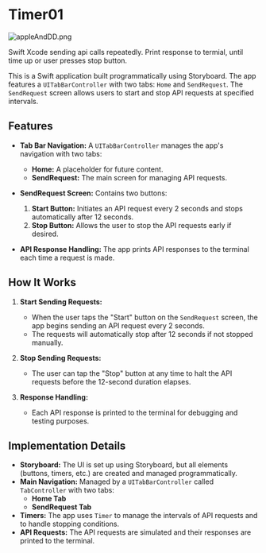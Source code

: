 # Timer01

![appleAndDD.png](https://nick-rodriguez.info/media/appleAndDD.png)

Swift Xcode sending api calls repeatedly. Print response to termial, until time up or user presses stop button. 

This is a Swift application built programmatically using Storyboard. The app features a `UITabBarController` with two tabs: `Home` and `SendRequest`. The `SendRequest` screen allows users to start and stop API requests at specified intervals.

## Features

- **Tab Bar Navigation:** A `UITabBarController` manages the app's navigation with two tabs:
  - **Home:** A placeholder for future content.
  - **SendRequest:** The main screen for managing API requests.

- **SendRequest Screen:** Contains two buttons:
  1. **Start Button:** Initiates an API request every 2 seconds and stops automatically after 12 seconds.
  2. **Stop Button:** Allows the user to stop the API requests early if desired.

- **API Response Handling:** The app prints API responses to the terminal each time a request is made.

## How It Works

1. **Start Sending Requests:**
   - When the user taps the "Start" button on the `SendRequest` screen, the app begins sending an API request every 2 seconds.
   - The requests will automatically stop after 12 seconds if not stopped manually.

2. **Stop Sending Requests:**
   - The user can tap the "Stop" button at any time to halt the API requests before the 12-second duration elapses.

3. **Response Handling:**
   - Each API response is printed to the terminal for debugging and testing purposes.

## Implementation Details

- **Storyboard:** The UI is set up using Storyboard, but all elements (buttons, timers, etc.) are created and managed programmatically.
- **Main Navigation:** Managed by a `UITabBarController` called `TabController` with two tabs:
  - **Home Tab**
  - **SendRequest Tab**
- **Timers:** The app uses `Timer` to manage the intervals of API requests and to handle stopping conditions.
- **API Requests:** The API requests are simulated and their responses are printed to the terminal.

